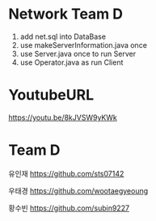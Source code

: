 # Network Team D
1. add net.sql into DataBase
2. use makeServerInformation.java once
3. use Server.java once to run Server
4. use Operator.java as run Client

# YoutubeURL
https://youtu.be/8kJVSW9yKWk

# Team D
유인재 https://github.com/sts07142

우태경 https://github.com/wootaegyeoung

황수빈 https://github.com/subin9227
